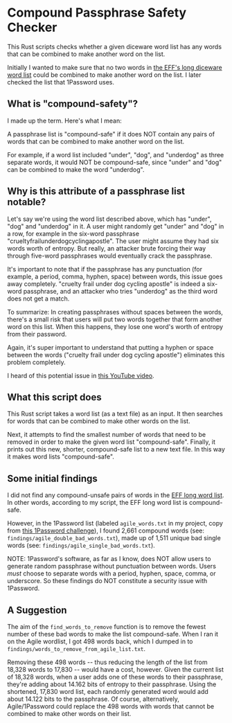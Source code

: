 # Compound Passphrase Safety Checker

This Rust scripts checks whether a given diceware word list has any words that can be combined to make another word on the list.

Initially I wanted to make sure that no two words in [the EFF's long diceware word list](https://www.eff.org/deeplinks/2016/07/new-wordlists-random-passphrases) could be combined to make another word on the list. I later checked the list that 1Password uses.

## What is "compound-safety"? 

I made up the term. Here's what I mean: 

A passphrase list is "compound-safe" if it does NOT contain any pairs of words that can be combined to make another word on the list. 

For example, if a word list included "under", "dog", and "underdog" as three separate words, it would NOT be compound-safe, since "under" and "dog" can be combined to make the word "underdog". 

## Why is this attribute of a passphrase list notable? 

Let's say we're using the word list described above, which has "under", "dog" and "underdog" in it. A user might randomly get "under" and "dog" in a row, for example in the six-word passphrase "crueltyfrailunderdogcyclingapostle". The user might assume they had six words worth of entropy. But really, an attacker brute forcing their way through five-word passphrases would eventually crack the passphrase.

It's important to note that if the passphrase has any punctuation (for example, a period, comma, hyphen, space) between words, this issue goes away completely.  "cruelty frail under dog cycling apostle" is indeed a six-word passphrase, and an attacker who tries "underdog" as the third word does not get a match.

To summarize: In creating passphrases without spaces between the words, there's a small risk that users will put two words together that form another word on this list. When this happens, they lose one word's worth of entropy from their password. 

Again, it's super important to understand that putting a hyphen or space between the words ("cruelty frail under dog cycling apostle") eliminates this problem completely.

I heard of this potential issue in [this YouTube video](https://youtu.be/Pe_3cFuSw1E?t=8m36s). 

## What this script does

This Rust script takes a word list (as a text file) as an input. It then searches for words that can be combined to make other words on the list.

Next, it attempts to find the smallest number of words that need to be removed in order to make the given word list "compound-safe". Finally, it prints out this new, shorter, compound-safe list to a new text file. In this way it makes word lists "compound-safe".

## Some initial findings

I did not find any compound-unsafe pairs of words in the [EFF long word list](https://www.eff.org/deeplinks/2016/07/new-wordlists-random-passphrases). In other words, according to my script, the EFF long word list is compound-safe.

However, in the 1Password list (labeled `agile_words.txt` in my project, copy from [this 1Password challenge](https://github.com/agilebits/crackme/blob/master/doc/AgileWords.txt)), I found 2,661 compound words (see: `findings/agile_double_bad_words.txt`), made up of 1,511 unique bad single words (see: `findings/agile_single_bad_words.txt`). 

NOTE: 1Password's software, as far as I know, does NOT allow users to generate random passphrase without punctuation between words. Users _must_ choose to separate words with a period, hyphen, space, comma, or underscore. So these findings do NOT constitute a security issue with 1Password.

## A Suggestion

The aim of the `find_words_to_remove` function is to remove the fewest number of these bad words to make the list compound-safe. When I ran it on the Agile wordlist, I got 498 words back, which I dumped in to `findings/words_to_remove_from_agile_list.txt`. 

Removing these 498 words -- thus reducing the length of the list from 18,328 words to 17,830 -- would have a cost, however. Given the current list of 18,328 words, when a user adds one of these words to their passphrase, they're adding about 14.162 bits of entropy to their passphrase. Using the shortened, 17,830 word list, each randomly generated word would add about 14.122 bits to the passphrase. Of course, alternatively, Agile/1Password could replace the 498 words with words that cannot be combined to make other words on their list.


